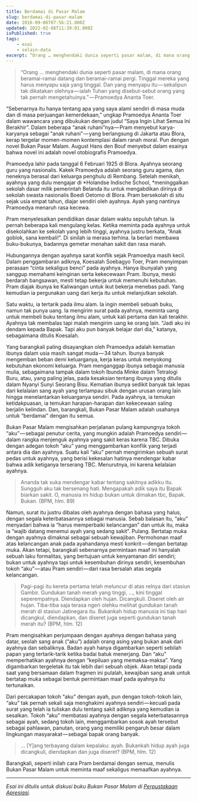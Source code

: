```yaml
---
title: Berdamai di Pasar Malam
slug: berdamai-di-pasar-malam
date: 2016-09-06T07:56:21.000Z
updated: 2022-02-06T11:39:01.000Z
isPublished: true
tags: 
    - esai
    - selain-data
excerpt: “Orang … menghendaki dunia seperti pasar malam, di mana orang beramai-ramai datang dan beramai-ramai pergi. Tinggal mereka yang harus…
---
```


> “Orang … menghendaki dunia seperti pasar malam, di mana orang beramai-ramai datang dan beramai-ramai pergi. Tinggal mereka yang harus menyapu saja yang tinggal. Dan yang menyapu itu — sekalipun tak dikatakan olehnya — ialah Tuhan yang disebut-sebut orang yang tak pernah mengetahuinya.” — Pramoedya Ananta Toer.

“Sebenarnya itu hanya tentang apa yang saya alami sendiri di masa muda dan di masa perjuangan kemerdekaan,” ungkap Pramoedya Ananta Toer dalam wawancara yang dibukukan dengan judul “Saya Ingin Lihat Semua Ini Berakhir”. Dalam beberapa “anak ruhani”nya — Pram menyebut karya-karyanya sebagai “anak ruhani” — yang berlangsung di Jakarta atau Blora, kerap tergelar momen-momen kontemplasi dalam ranah moral. Pun dengan novel Bukan Pasar Malam. August Hans den Bouf menyebut dalam esainya bahwa novel ini adalah novel otobiografis Pramoedya.

Pramoedya lahir pada tanggal 6 Februari 1925 di Blora. Ayahnya seorang guru yang nasionalis. Kakek Pramoedya adalah seorang guru agama, dan neneknya berasal dari keluarga penghulu di Rembang. Setelah menikah, ayahnya yang dulu mengajar di *Holandse Indische School, *meninggalkan sekolah dasar milik pemerintah Belanda itu untuk mengabdikan dirinya di sekolah swasta nasionalis Boedi Oetomo di Blora. Pram bersekolah di situ sejak usia empat tahun, diajar sendiri oleh ayahnya. Ayah yang nantinya Pramoedya menaruh rasa kecewa.

Pram menyelesaikan pendidikan dasar dalam waktu sepuluh tahun. Ia pernah beberapa kali mengulang kelas. Ketika meminta pada ayahnya untuk disekolahkan ke sekolah yang lebih tinggi, ayahnya justru berkata, “Anak goblok, sana kembali!”. Di sinilah ia merasa terhina. Ia berlari membawa buku-bukunya, badannya gemetar menahan sakit dan rasa marah.

Hubungannya dengan ayahnya sarat konflik sejak Pramoedya masih kecil. Dalam penggambaran adiknya, Koesalah Soebagyo Toer, Pram menyimpan perasaan “cinta sekaligus benci” pada ayahnya. Hanya ibunyalah yang sanggup memahami keinginan serta kekecewaan Pram. Ibunya, meski berdarah bangsawan, mesti tetap bekerja untuk memenuhi kebutuhan. Pram diajak ibunya ke Kaliwangan untuk ikut bekerja menebas padi. Yang kemudian ia pergunakan uang dari kerja itu untuk melanjutkan sekolah.

Satu waktu, ia tertarik pada ilmu alam. Ia ingin membeli sebuah buku, namun tak punya uang. Ia mengirim surat pada ayahnya, meminta uang untuk membeli buku tentang ilmu alam, untuk kali pertama dan kali terakhir. Ayahnya tak membalas tapi malah mengirim uang ke orang lain. “Jadi aku ini dendam kepada Bapak. Tapi aku pun banyak belajar dari dia,” katanya, sebagaimana ditulis Koesalah.

Yang barangkali paling disayangkan oleh Pramoedya adalah kematian ibunya dalam usia masih sangat muda — 34 tahun. Ibunya banyak mengemban beban demi keluarganya, kerja keras untuk menyokong kebutuhan ekonomi keluarga. Pram menganggap ibunya sebagai manusia mulia, sebagaimana tampak dalam tokoh Ibunda Minke dalam Tetralogi Buru, atau, yang paling jelas, pada kesaksian tentang ibunya yang ditulis dalam Nyanyi Sunyi Seorang Bisu. Kematian ibunya sedikit banyak tak lepas dari kelalaian sang ayah yang terlampau sibuk dengan urusan orang lain hingga menelantarkan keluarganya sendiri. Pada ayahnya, ia temukan ketidakpuasan, ia temukan harapan-harapan dan kekecewaan saling berjalin kelindan. Dan, barangkali, Bukan Pasar Malam adalah usahanya untuk “berdamai” dengan itu semua.

Bukan Pasar Malam mengisahkan perjalanan pulang kampungnya tokoh “aku” — sebagai penutur cerita, yang mungkin adalah Pramoedya sendiri — dalam rangka menjenguk ayahnya yang sakit keras karena TBC. Dibuka dengan adegan tokoh “aku” yang menggambarkan konflik yang terjadi antara dia dan ayahnya. Suatu kali “aku” pernah mengirimkan sebuah surat pedas untuk ayahnya, yang berisi kekesalan hatinya mendengar kabar bahwa adik ketiganya terserang TBC. Menurutnya, ini karena kelalaian ayahnya.

> Ananda tak suka mendengar kabar tentang sakitnya adikku itu. Sungguh aku tak bersenang hati. Mengapakah adik saya itu Bapak biarkan sakit. O, manusia ini hidup bukan untuk dimakan tbc, Bapak. Bukan. (BPM, hlm. 89)

Namun, surat itu justru dibalas oleh ayahnya dengan bahasa yang halus, dengan segala keterbatasannya sebagai manusia. Sebab balasan itu, “aku” menyadari bahwa ia “harus memperbaiki kelancangan” dan untuk itu, maka ia “wajib datang menemui ayah yang sedang sakit”. Pulang. Bertatap muka dengan ayahnya dimaknai sebagai sebuah kewajiban. Permohonan maaf atas kelancangan anak pada ayahandanya mesti konkrit — dengan bertatap muka. Akan tetapi, barangkali sebenarnya permintaan maaf ini hanyalah sebuah laku formalitas, yang bertujuan untuk kenyamanan diri sendiri; bukan untuk ayahnya tapi untuk kesembuhan dirinya sendiri, kesembuhan tokoh “aku” — atau Pram sendiri — dari rasa bersalah atas segala kelancangan.

> Pagi-pagi itu kereta pertama telah meluncur di atas relnya dari stasiun Gambir. Gundukan tanah merah yang tinggi, …, kini tinggal seperempatnya. Diendapkan oleh hujan. Dicangkuli. Diseret oleh air hujan. Tiba-tiba saja terasa ngeri olehku melihat gundukan tanah merah di stasiun Jatinegara itu. Bukankah hidup manusia ini tiap hari dicangkul, diendapkan, dan diseret juga seperti gundukan tanah merah itu? (BPM, hlm. 12)

Pram mengisahkan perjumpaan dengan ayahnya dengan bahasa yang datar, seolah sang anak (“aku”) adalah orang asing yang bukan anak dari ayahnya dan sebaliknya. Badan ayah hanya digambarkan seperti sebilah papan yang tertarik-tarik ketika badai batuk menerjang. Dan “aku” memperhatikan ayahnya dengan “kepiluan yang memaksa-maksa”. Yang digambarkan tergeletak itu tak lebih dari sebuah objek. Akan tetapi pada saat yang bersamaan dalam fragmen ini pulalah, kewajiban sang anak untuk bertatap muka sebagai bentuk permintaan maaf pada ayahnya itu tertunaikan.

Dari percakapan tokoh “aku” dengan ayah, pun dengan tokoh-tokoh lain, “aku” tak pernah sekali saja menghakimi ayahnya sendiri — kecuali pada surat yang telah ia tuliskan dulu tentang sakit adiknya yang kemudian ia sesalkan. Tokoh “aku” membatasi ayahnya dengan segala keterbatasannya sebagai ayah, sedang tokoh lain, menggambarkan sosok ayah tersebut sebagai pahlawan, panutan, orang yang memiliki pengaruh besar dalam lingkungan masyarakat — sebagai bapak orang banyak.

> … [Y]ang terbayang dalam kepalaku: ayah. Bukankah hidup ayah juga dicangkuli, diendapkan dan juga diseret? (BPM, hlm. 12)

Barangkali, seperti inilah cara Pram berdamai dengan semua, menulis Bukan Pasar Malam untuk meminta maaf sekaligus memaafkan ayahnya.

---

*Esai ini ditulis untuk diskusi buku Bukan Pasar Malam di *[*Perpustakaan Apresiasi*](https://medium.com/u/b230211caab5)*.*
